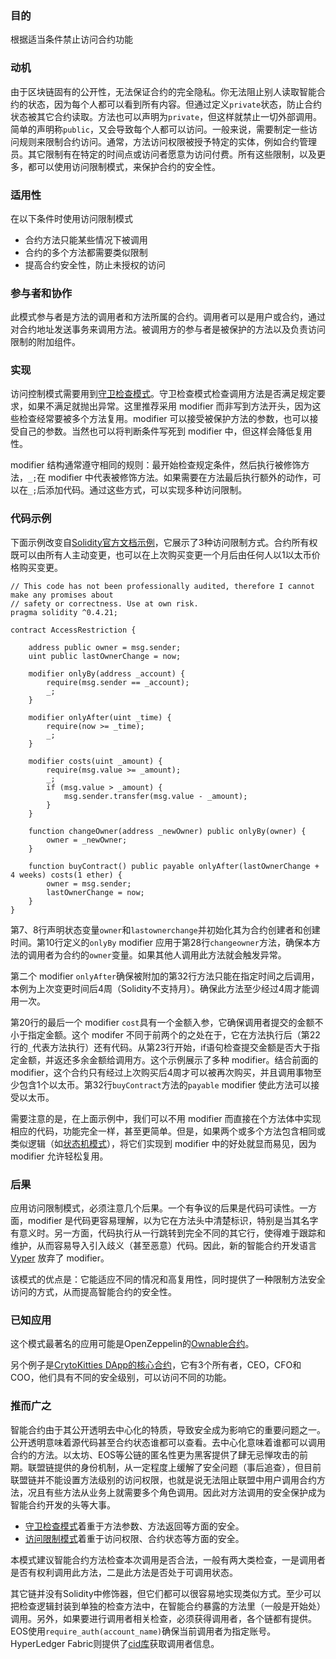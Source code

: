 ### 目的

根据适当条件禁止访问合约功能

### 动机

由于区块链固有的公开性，无法保证合约的完全隐私。你无法阻止别人读取智能合约的状态，因为每个人都可以看到所有内容。但通过定义```private```状态，防止合约状态被其它合约读取。方法也可以声明为```private```，但这样就禁止一切外部调用。简单的声明称```public```，又会导致每个人都可以访问。一般来说，需要制定一些访问规则来限制合约访问。通常，方法访问权限被授予特定的实体，例如合约管理员。其它限制有在特定的时间点或访问者愿意为访问付费。所有这些限制，以及更多，都可以使用访问限制模式，来保护合约的安全性。

### 适用性

在以下条件时使用访问限制模式

- 合约方法只能某些情况下被调用
- 合约的多个方法都需要类似限制
- 提高合约安全性，防止未授权的访问

### 参与者和协作

此模式参与者是方法的调用者和方法所属的合约。调用者可以是用户或合约，通过对合约地址发送事务来调用方法。被调用方的参与者是被保护的方法以及负责访问限制的附加组件。

### 实现

访问控制模式需要用到[守卫检查模式](https://github.com/57blocks/blockchain-articles/blob/master/docs/%E6%99%BA%E8%83%BD%E5%90%88%E7%BA%A6%E8%AE%BE%E8%AE%A1%E6%A8%A1%E5%BC%8F/%E6%99%BA%E8%83%BD%E5%90%88%E7%BA%A6%E8%AE%BE%E8%AE%A1%E6%A8%A1%E5%BC%8F%20-%20%E5%AE%88%E5%8D%AB%E6%A3%80%E6%9F%A5.md)。守卫检查模式检查调用方法是否满足规定要求，如果不满足就抛出异常。这里推荐采用 modifier 而非写到方法开头，因为这些检查经常要被多个方法复用。modifier 可以接受被保护方法的参数，也可以接受自己的参数。当然也可以将判断条件写死到 modifier 中，但这样会降低复用性。

modifier 结构通常遵守相同的规则：最开始检查规定条件，然后执行被修饰方法，```_;```在 modifier 中代表被修饰方法。如果需要在方法最后执行额外的动作，可以在```_;```后添加代码。通过这些方式，可以实现多种访问限制。

### 代码示例

下面示例改变自[Solidity官方文档示例](https://solidity.readthedocs.io/en/v0.4.21/common-patterns.html#restricting-access)，它展示了3种访问限制方式。合约所有权既可以由所有人主动变更，也可以在上次购买变更一个月后由任何人以1以太币价格购买变更。

```
// This code has not been professionally audited, therefore I cannot make any promises about
// safety or correctness. Use at own risk.
pragma solidity ^0.4.21;

contract AccessRestriction {

    address public owner = msg.sender;
    uint public lastOwnerChange = now;
    
    modifier onlyBy(address _account) {
        require(msg.sender == _account);
        _;
    }
    
    modifier onlyAfter(uint _time) {
        require(now >= _time);
        _;
    }
    
    modifier costs(uint _amount) {
        require(msg.value >= _amount);
        _;
        if (msg.value > _amount) {
            msg.sender.transfer(msg.value - _amount);
        }
    }
    
    function changeOwner(address _newOwner) public onlyBy(owner) {
        owner = _newOwner;
    }
    
    function buyContract() public payable onlyAfter(lastOwnerChange + 4 weeks) costs(1 ether) {
        owner = msg.sender;
        lastOwnerChange = now;
    }
}
```

第7、8行声明状态变量```owner```和```lastownerchange```并初始化其为合约创建者和创建时间。第10行定义的```onlyBy``` modifier 应用于第28行```changeowner```方法，确保本方法的调用者为合约的```owner```变量。如果其他人调用此方法就会触发异常。

第二个 modifier ```onlyAfter```确保被附加的第32行方法只能在指定时间之后调用，本例为上次变更时间后4周（Solidity不支持月）。确保此方法至少经过4周才能调用一次。

第20行的最后一个 modifier ```cost```具有一个金额入参，它确保调用者提交的金额不小于指定金额。这个 modifer 不同于前两个的之处在于，它在方法执行后（第22行的```_```代表方法执行）还有代码。从第23行开始，if语句检查提交金额是否大于指定金额，并返还多余金额给调用方。这个示例展示了多种 modifier。结合前面的 modifier，这个合约只有经过上次购买后4周才可以被再次购买，并且调用事物至少包含1个以太币。第32行```buyContract```方法的```payable``` modifier 使此方法可以接受以太币。

需要注意的是，在上面示例中，我们可以不用 modifier 而直接在个方法体中实现相应的代码，功能完全一样，甚至更简单。但是，如果两个或多个方法包含相同或类似逻辑（如[状态机模式](https://github.com/57blocks/blockchain-articles/blob/master/docs/%E6%99%BA%E8%83%BD%E5%90%88%E7%BA%A6%E8%AE%BE%E8%AE%A1%E6%A8%A1%E5%BC%8F/%E6%99%BA%E8%83%BD%E5%90%88%E7%BA%A6%E8%AE%BE%E8%AE%A1%E6%A8%A1%E5%BC%8F%20-%20%E7%8A%B6%E6%80%81%E6%9C%BA.md)），将它们实现到 modifier 中的好处就显而易见，因为 modifier 允许轻松复用。

### 后果

应用访问限制模式，必须注意几个后果。一个有争议的后果是代码可读性。一方面，modifier 是代码更容易理解，以为它在方法头中清楚标识，特别是当其名字有意义时。另一方面，代码执行从一行跳转到完全不同的其它行，使得难于跟踪和维护，从而容易导入引入歧义（甚至恶意）代码。因此，新的智能合约开发语言 [Vyper](https://viper.readthedocs.io/en/latest/) 放弃了 modifier。

该模式的优点是：它能适应不同的情况和高复用性，同时提供了一种限制方法安全访问的方式，从而提高智能合约的安全性。

### 已知应用

这个模式最著名的应用可能是OpenZeppelin的[Ownable合约](https://github.com/OpenZeppelin/zeppelin-solidity/blob/master/contracts/ownership/Ownable.sol)。

另个例子是[CrytoKitties DApp的核心合约](https://etherscan.io/address/0x06012c8cf97bead5deae237070f9587f8e7a266d/#code)，它有3个所有者，CEO，CFO和COO，他们具有不同的安全级别，可以访问不同的功能。

### 推而广之

智能合约由于其公开透明去中心化的特质，导致安全成为影响它的重要问题之一。公开透明意味着源代码甚至合约状态谁都可以查看。去中心化意味着谁都可以调用合约的方法。以太坊、EOS等公链的匿名性更为黑客提供了肆无忌惮攻击的前期。联盟链提供的身份机制，从一定程度上缓解了安全问题（事后追查），但目前联盟链并不能设置方法级别的访问权限，也就是说无法阻止联盟中用户调用合约方法，况且有些方法从业务上就需要多个角色调用。因此对方法调用的安全保护成为智能合约开发的头等大事。

- [守卫检查模式](https://github.com/57blocks/blockchain-articles/blob/master/docs/%E6%99%BA%E8%83%BD%E5%90%88%E7%BA%A6%E8%AE%BE%E8%AE%A1%E6%A8%A1%E5%BC%8F/%E6%99%BA%E8%83%BD%E5%90%88%E7%BA%A6%E8%AE%BE%E8%AE%A1%E6%A8%A1%E5%BC%8F%20-%20%E5%AE%88%E5%8D%AB%E6%A3%80%E6%9F%A5.md)着重于方法参数、方法返回等方面的安全。
- [访问限制模式](https://github.com/57blocks/blockchain-articles/blob/master/docs/%E6%99%BA%E8%83%BD%E5%90%88%E7%BA%A6%E8%AE%BE%E8%AE%A1%E6%A8%A1%E5%BC%8F/%E6%99%BA%E8%83%BD%E5%90%88%E7%BA%A6%E8%AE%BE%E8%AE%A1%E6%A8%A1%E5%BC%8F%20-%20%E7%8A%B6%E6%80%81%E6%9C%BA.md)着重于访问权限、合约状态等方面的安全。

本模式建议智能合约方法检查本次调用是否合法，一般有两大类检查，一是调用者是否有权利调用此方法，二是此方法是否处于可调用状态。

其它链并没有Solidity中修饰器，但它们都可以很容易地实现类似方式。至少可以把检查逻辑封装到单独的检查方法中，在智能合约暴露的方法里（一般是开始处）调用。另外，如果要进行调用者相关检查，必须获得调用者，各个链都有提供。EOS使用```require_auth(account_name)```确保当前调用者为指定账号。HyperLedger Fabric则提供了[cid库](https://github.com/hyperledger/fabric/tree/release-1.4/core/chaincode/lib/cid)获取调用者信息。

